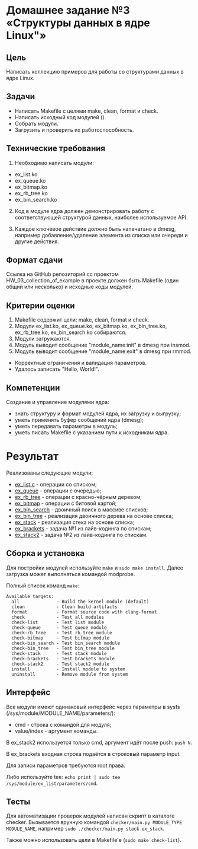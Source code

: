 # Домашнее задание №3 «Структуры данных в ядре Linux"»

## Цель

Написать коллекцию примеров для работы со структурами данных в ядре Linux.

## Задачи

* Написать Makefile с целями make, clean, format и check.
* Написать исходный код модулей ().
* Собрать модули.
* Загрузить и проверить их работоспособность.

## Технические требования

1. Необходимо написать модули:

* ex_list.ko
* ex_queue.ko
* ex_bitmap.ko
* ex_rb_tree.ko
* ex_bin_search.ko

2. Код в модуле ядра должен демонстрировать работу с соответствующей структурой
данных, наиболее используемое API.

3. Каждое ключевое действие должно быть напечатано в dmesg, например добавление/удаление
элемента из списка или очереди и другие действия.

## Формат сдачи

Ссылка на GitHub репозиторий сс проектом HW_03_collection_of_example в проекте должен
быть Makefile (один общий или несколько) и исходные коды модулей.

## Критерии оценки

1. Makefile содержит цели: make, clean, format и check.
2. Модули ex_list.ko, ex_queue.ko, ex_bitmap.ko, ex_bin_tree.ko, ex_rb_tree.ko, ex_bin_search.ko собираются.
3. Модули загружаются.
4. Модуль выводит сообщение "module_name:init" в dmesg при insmod.
5. Модуль выводит сообщение "module_name:exit" в dmesg при rmmod.
* Корректные ограничения и валидация параметров.
* Удалось записать "Hello, World!".

## Компетенции

Создание и управление модулями ядра:

* знать структуру и формат модулей ядра, их загрузку и выгрузку;
* уметь применять буфер сообщений ядра (dmesg);
* уметь передавать параметры в модуль;
* уметь писать Makefile с указанием пути к исходникам ядра.

# Результат

Реализованы следующие модули:

* [ex_list.c](src/ex_list.c) - операции со списком;
* [ex_queue](src/ex_queue.c) - операции с очередью;
* [ex_rb_tree](src/ex_rb_tree.c) - операции с красно-чёрным деревом;
* [ex_bitmap](src/ex_bitmap.c) - операции с битовой картой;
* [ex_bin_search](src/ex_bin_search.c) - двоичный поиск в массиве списков;
* [ex_bin_tree](src/ex_bin_tree.c) - реализация двоичного дерева на основе списка;
* [ex_stack](src/ex_stack.c) - реализация стека на основе списка;
* [ex_brackets](src/ex_brackets.c) - задача №1 из лайв-кодинга по спискам;
* [ex_stack2](src/ex_stack2.c) - задача №2 из лайв-кодинга по спискам.

## Сборка и установка

Для постройки модулей используйте `make` и `sudo make install`. Далее загрузка
может выполняться командой modprobe.

Полный список команд `make`:

```
Available targets:
  all              - Build the kernel module (default)
  clean            - Clean build artifacts
  format           - Format source code with clang-format
  check            - Test all modules
  check-list       - Test list module
  check-queue      - Test queue module
  check-rb_tree    - Test rb_tree module
  check-bitmap     - Test bitmap module
  check-bin_search - Test bin_search module
  check-bin_tree   - Test bin_tree module
  check-stack      - Test stack module
  check-brackets   - Test brackets module
  check-stack2     - Test stack2 module
  install          - Install module to system
  uninstall        - Remove module from system
```

## Интерфейс

Все модули имеют одинаковый интерфейс через параметры в sysfs
(/sys/module/MODULE_NAME/parameters/):

* cmd - строка с командой для модуля;
* value/index - аргумент команды.

В ex_stack2 используется только cmd, аргумент идёт после push: `push N`.

В ex_brackets входная строка подаётся в строковый параметр input.

Для записи параметров требуются root права.

Либо используйте tee: `echo print | sudo tee /sys/module/ex_list/parameters/cmd`.

## Тесты

Для автоматизации проверок модулей написан скрипт в каталоге checker. Вызывается вручную командой `checker/main.py MODULE_TYPE MODULE_NAME`, например `sudo ./checker/main.py stack ex_stack`.

Также можно использовать цели в Makefile'е (`sudo make check-list`).
